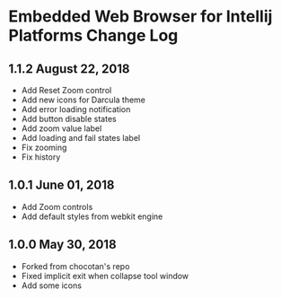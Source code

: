 Embedded Web Browser for Intellij Platforms Change Log
======================================================

1.1.2 August 22, 2018
--------------------------
- Add Reset Zoom control
- Add new icons for Darcula theme
- Add error loading notification
- Add button disable states
- Add zoom value label
- Add loading and fail states label
- Fix zooming
- Fix history 

1.0.1 June 01, 2018
--------------------------
- Add Zoom controls
- Add default styles from webkit engine

1.0.0 May 30, 2018
--------------------------
- Forked from chocotan's repo
- Fixed implicit exit when collapse tool window
- Add some icons